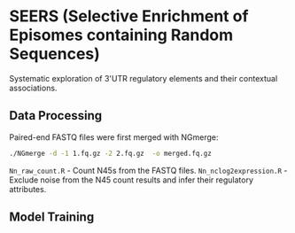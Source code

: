 # SEERS (Selective Enrichment of Episomes containing Random Sequences)
Systematic exploration of 3'UTR regulatory elements and their contextual associations.

## Data Processing
Paired-end FASTQ files were first merged with NGmerge:
```sh
./NGmerge -d -1 1.fq.gz -2 2.fq.gz  -o merged.fq.gz
```
`Nn_raw_count.R` - Count N45s from the FASTQ files.
`Nn_nclog2expression.R` - Exclude noise from the N45 count results and infer their regulatory attributes.

## Model Training